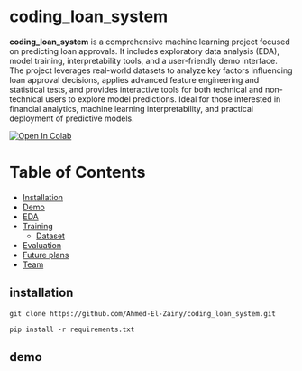 # coding_loan_system

**coding_loan_system** is a comprehensive machine learning project focused on predicting loan approvals. It includes exploratory data analysis (EDA), model training, interpretability tools, and a user-friendly demo interface. The project leverages real-world datasets to analyze key factors influencing loan approval decisions, applies advanced feature engineering and statistical tests, and provides interactive tools for both technical and non-technical users to explore model predictions. Ideal for those interested in financial analytics, machine learning interpretability, and practical deployment of predictive models.

[![Open In Colab](https://colab.research.google.com/assets/colab-badge.svg)](https://colab.research.google.com/github/Ahmed-El-Zainy/coding_loan_system/blob/main/src/loan-prediction-eda-x-2-anova-test-rf-97.ipynb)



# Table of Contents
- [Installation](##installation)
- [Demo](#demo)
- [EDA](#EDA)
- [Training](#training)
  * [Dataset](#dataset)
- [Evaluation](#evaluation)
- [Future plans](#future-plans)
- [Team](#team)




## installation
```
git clone https://github.com/Ahmed-El-Zainy/coding_loan_system.git
```

```
pip install -r requirements.txt
```


## demo 